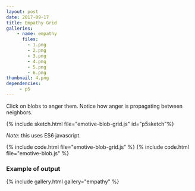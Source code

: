 ```yaml
---
layout: post
date: 2017-09-17
title: Empathy Grid
galleries:
    - name: empathy
      files:
        - 1.png
        - 2.png
        - 3.png
        - 4.png
        - 5.png
        - 6.png
thumbnail: 4.png
dependencies:
     - p5
---
```

Click on blobs to anger them. Notice how anger is propagating between neighbors.

<script type="text/javascript" src="emotive-blob.js"></script>
{% include sketch.html file="emotive-blob-grid.js" id="p5sketch"%}

*Note*: this uses ES6 javascript.

{% include code.html file="emotive-blob-grid.js" %}
{% include code.html file="emotive-blob.js" %}

### Example of output
{% include gallery.html gallery="empathy" %}
